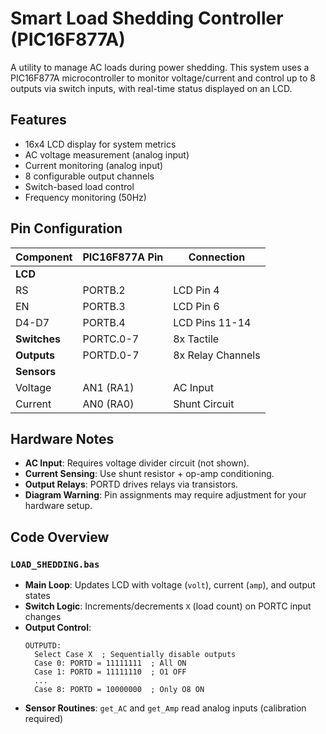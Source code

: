 # Smart Load Shedding Controller (PIC16F877A)

A utility to manage AC loads during power shedding. This system uses a PIC16F877A microcontroller to monitor voltage/current and control up to 8 outputs via switch inputs, with real-time status displayed on an LCD.

## Features
- 16x4 LCD display for system metrics  
- AC voltage measurement (analog input)
- Current monitoring (analog input)
- 8 configurable output channels
- Switch-based load control  
- Frequency monitoring (50Hz)

## Pin Configuration
| Component  | PIC16F877A Pin | Connection       |
|------------|----------------|------------------|
| **LCD**    |                |                  |
| RS         | PORTB.2        | LCD Pin 4        |
| EN         | PORTB.3        | LCD Pin 6        |
| D4-D7      | PORTB.4        | LCD Pins 11-14   |
| **Switches**| PORTC.0-7     | 8x Tactile       |
| **Outputs** | PORTD.0-7     | 8x Relay Channels|
| **Sensors** |                |                  |
| Voltage    | AN1 (RA1)      | AC Input         |
| Current    | AN0 (RA0)      | Shunt Circuit    |

## Hardware Notes
- **AC Input**: Requires voltage divider circuit (not shown).
- **Current Sensing**: Use shunt resistor + op-amp conditioning.
- **Output Relays**: PORTD drives relays via transistors.
- **Diagram Warning**: Pin assignments may require adjustment for your hardware setup.

## Code Overview
### `LOAD_SHEDDING.bas`
- **Main Loop**: Updates LCD with voltage (`volt`), current (`amp`), and output states
- **Switch Logic**: Increments/decrements `X` (load count) on PORTC input changes
- **Output Control**:  
  ```basic
  OUTPUTD:
    Select Case X  ; Sequentially disable outputs
    Case 0: PORTD = 11111111  ; All ON
    Case 1: PORTD = 11111110  ; O1 OFF
    ...
    Case 8: PORTD = 10000000  ; Only O8 ON
  ```
- **Sensor Routines**: `get_AC` and `get_Amp` read analog inputs (calibration required)
